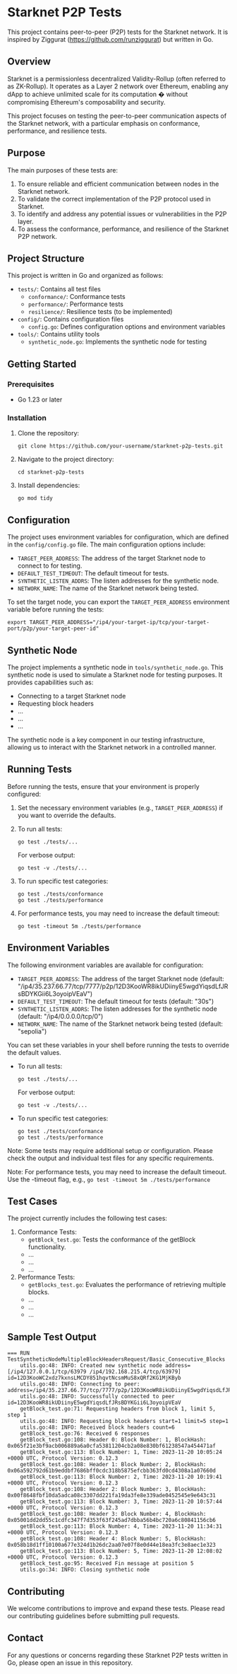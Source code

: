 # Starknet P2P Tests

This project contains peer-to-peer (P2P) tests for the Starknet network. It is inspired by Ziggurat (https://github.com/runziggurat) but written in Go.

## Overview

Starknet is a permissionless decentralized Validity-Rollup (often referred to as ZK-Rollup). It operates as a Layer 2 network over Ethereum, enabling any dApp to achieve unlimited scale for its computation � without compromising Ethereum's composability and security.

This project focuses on testing the peer-to-peer communication aspects of the Starknet network, with a particular emphasis on conformance, performance, and resilience tests.

## Purpose

The main purposes of these tests are:

1. To ensure reliable and efficient communication between nodes in the Starknet network.
2. To validate the correct implementation of the P2P protocol used in Starknet.
3. To identify and address any potential issues or vulnerabilities in the P2P layer.
4. To assess the conformance, performance, and resilience of the Starknet P2P network.

## Project Structure

This project is written in Go and organized as follows:

- `tests/`: Contains all test files
  - `conformance/`: Conformance tests
  - `performance/`: Performance tests
  - `resilience/`: Resilience tests (to be implemented)
- `config/`: Contains configuration files
  - `config.go`: Defines configuration options and environment variables
- `tools/`: Contains utility tools
  - `synthetic_node.go`: Implements the synthetic node for testing

## Getting Started

### Prerequisites

- Go 1.23 or later

### Installation

1. Clone the repository:
   ```
   git clone https://github.com/your-username/starknet-p2p-tests.git
   ```

2. Navigate to the project directory:
   ```
   cd starknet-p2p-tests
   ```

3. Install dependencies:
   ```
   go mod tidy
   ```

## Configuration

The project uses environment variables for configuration, which are defined in the `config/config.go` file. The main configuration options include:

- `TARGET_PEER_ADDRESS`: The address of the target Starknet node to connect to for testing.
- `DEFAULT_TEST_TIMEOUT`: The default timeout for tests.
- `SYNTHETIC_LISTEN_ADDRS`: The listen addresses for the synthetic node.
- `NETWORK_NAME`: The name of the Starknet network being tested.

To set the target node, you can export the `TARGET_PEER_ADDRESS` environment variable before running the tests:

```
export TARGET_PEER_ADDRESS="/ip4/your-target-ip/tcp/your-target-port/p2p/your-target-peer-id"
```

## Synthetic Node

The project implements a synthetic node in `tools/synthetic_node.go`. This synthetic node is used to simulate a Starknet node for testing purposes. It provides capabilities such as:

- Connecting to a target Starknet node
- Requesting block headers
- ...
- ...
- ...

The synthetic node is a key component in our testing infrastructure, allowing us to interact with the Starknet network in a controlled manner.

## Running Tests

Before running the tests, ensure that your environment is properly configured:

1. Set the necessary environment variables (e.g., `TARGET_PEER_ADDRESS`) if you want to override the defaults.

2. To run all tests:
   ```
   go test ./tests/...
   ```
   For verbose output:
   ```
   go test -v ./tests/...
   ```

3. To run specific test categories:
   ```
   go test ./tests/conformance
   go test ./tests/performance
   ```

4. For performance tests, you may need to increase the default timeout:
   ```
   go test -timeout 5m ./tests/performance
   ```
   
## Environment Variables

The following environment variables are available for configuration:

- `TARGET_PEER_ADDRESS`: The address of the target Starknet node (default: "/ip4/35.237.66.77/tcp/7777/p2p/12D3KooWR8ikUDiinyE5wgdYiqsdLfJRsBDYKGii6L3oyoipVEaV")
- `DEFAULT_TEST_TIMEOUT`: The default timeout for tests (default: "30s")
- `SYNTHETIC_LISTEN_ADDRS`: The listen addresses for the synthetic node (default: "/ip4/0.0.0.0/tcp/0")
- `NETWORK_NAME`: The name of the Starknet network being tested (default: "sepolia")

You can set these variables in your shell before running the tests to override the default values.

- To run all tests:
  ```
  go test ./tests/...
  ```
  For verbose output:
  ```
  go test -v ./tests/...
  ```

- To run specific test categories:
  ```
  go test ./tests/conformance
  go test ./tests/performance
  ```

Note: Some tests may require additional setup or configuration. Please check the output and individual test files for any specific requirements.

Note: For performance tests, you may need to increase the default timeout. Use the -timeout flag, e.g., `go test -timeout 5m ./tests/performance`

## Test Cases

The project currently includes the following test cases:

1. Conformance Tests:
   - `getBlock_test.go`: Tests the conformance of the getBlock functionality.
   - ...
   - ...
   - ...
2. Performance Tests:
   - `getBlocks_test.go`: Evaluates the performance of retrieving multiple blocks.
   - ...
   - ...
   - ...

## Sample Test Output

```
=== RUN   TestSyntheticNodeMultipleBlockHeadersRequest/Basic_Consecutive_Blocks
    utils.go:48: INFO: Created new synthetic node address=[/ip4/127.0.0.1/tcp/63979 /ip4/192.168.215.4/tcp/63979] id=12D3KooWC2xdz7kxnsLMCDY851hqvtNcsmMuS8xQRf2KG1MjKByb
    utils.go:48: INFO: Connecting to peer:  address=/ip4/35.237.66.77/tcp/7777/p2p/12D3KooWR8ikUDiinyE5wgdYiqsdLfJRsBDYKGii6L3oyoipVEaV
    utils.go:48: INFO: Successfully connected to peer id=12D3KooWR8ikUDiinyE5wgdYiqsdLfJRsBDYKGii6L3oyoipVEaV
    getBlock_test.go:71: Requesting headers from block 1, limit 5, step 1
    utils.go:48: INFO: Requesting block headers start=1 limit=5 step=1
    utils.go:48: INFO: Received block headers count=6
    getBlock_test.go:76: Received 6 responses
    getBlock_test.go:108: Header 0: Block Number: 1, BlockHash: 0x065f21e3bf9acb006889a6a0cfa53811204cb2a08e830bf61238547a454471af     
    getBlock_test.go:113: Block Number: 1, Time: 2023-11-20 10:05:24 +0000 UTC, Protocol Version: 0.12.3
    getBlock_test.go:108: Header 1: Block Number: 2, BlockHash: 0x06a592792d61b9eddbf7686bff0cdc318b5875efcbb363fd0cd4308a1a07660d     
    getBlock_test.go:113: Block Number: 2, Time: 2023-11-20 10:19:41 +0000 UTC, Protocol Version: 0.12.3
    getBlock_test.go:108: Header 2: Block Number: 3, BlockHash: 0x00f8648fbf10da5adca08c3307dd221fa19da3fe8e339ade0452545e9e643c31     
    getBlock_test.go:113: Block Number: 3, Time: 2023-11-20 10:57:44 +0000 UTC, Protocol Version: 0.12.3
    getBlock_test.go:108: Header 3: Block Number: 4, BlockHash: 0x05001dd2dd55c1cdfc347f7d353f63f245ad7dbba56b4bc720a6c80841156cb6     
    getBlock_test.go:113: Block Number: 4, Time: 2023-11-20 11:34:31 +0000 UTC, Protocol Version: 0.12.3
    getBlock_test.go:108: Header 4: Block Number: 5, BlockHash: 0x058b18d1ff10100a677e324d1b26dc2aa07e07f8e0d44e18ea3fc3e8aec1e323     
    getBlock_test.go:113: Block Number: 5, Time: 2023-11-20 12:08:02 +0000 UTC, Protocol Version: 0.12.3
    getBlock_test.go:95: Received Fin message at position 5
    utils.go:34: INFO: Closing synthetic node
```
## Contributing

We welcome contributions to improve and expand these tests. Please read our contributing guidelines before submitting pull requests.



## Contact

For any questions or concerns regarding these Starknet P2P tests written in Go, please open an issue in this repository.